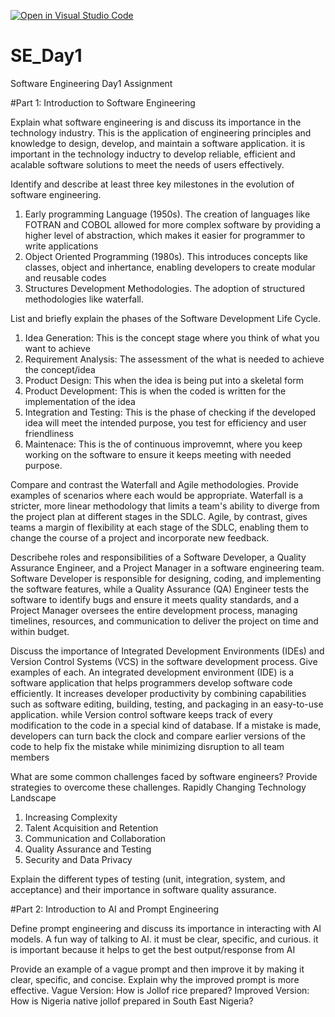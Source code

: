 [![Open in Visual Studio Code](https://classroom.github.com/assets/open-in-vscode-2e0aaae1b6195c2367325f4f02e2d04e9abb55f0b24a779b69b11b9e10269abc.svg)](https://classroom.github.com/online_ide?assignment_repo_id=18379096&assignment_repo_type=AssignmentRepo)
# SE_Day1
Software Engineering Day1 Assignment

#Part 1: Introduction to Software Engineering

Explain what software engineering is and discuss its importance in the technology industry.
This is the application of engineering principles and knowledge to design, develop, and maintain a software application. it is important in the technology inductry to develop reliable, efficient and acalable software solutions to meet the needs of users effectively.

Identify and describe at least three key milestones in the evolution of software engineering.
1. Early programming Language (1950s). The creation of languages like FOTRAN and COBOL allowed for more complex software by providing a higher level of abstraction, which makes it easier for programmer to write applications
2. Object Oriented Programming (1980s). This introduces concepts like classes, object and inhertance, enabling developers to create modular and reusable codes
3. Structures Development Methodologies. The adoption of structured methodologies like waterfall.

List and briefly explain the phases of the Software Development Life Cycle.
1. Idea Generation: This is the concept stage where you think of what you want to achieve
2. Requirement Analysis: The assessment of the what is needed to achieve the concept/idea
3. Product Design: This when the idea is being put into a skeletal form
4. Product Development: This is when the coded is written for the implementation of the idea
5. Integration and Testing: This is the phase of checking if the developed idea will meet the intended purpose, you test for efficiency and user friendliness
6. Maintenace: This is the of continuous improvemnt, where you keep working on the software to ensure it keeps meeting with needed purpose.

Compare and contrast the Waterfall and Agile methodologies. Provide examples of scenarios where each would be appropriate.
Waterfall is a stricter, more linear methodology that limits a team's ability to diverge from the project plan at different stages in the SDLC. Agile, by contrast, gives teams a margin of flexibility at each stage of the SDLC, enabling them to change the course of a project and incorporate new feedback.

Describehe roles and responsibilities of a Software Developer, a Quality Assurance Engineer, and a Project Manager in a software engineering team.
Software Developer is responsible for designing, coding, and implementing the software features, while a Quality Assurance (QA) Engineer tests the software to identify bugs and ensure it meets quality standards, and a Project Manager oversees the entire development process, managing timelines, resources, and communication to deliver the project on time and within budget. 

Discuss the importance of Integrated Development Environments (IDEs) and Version Control Systems (VCS) in the software development process. Give examples of each.
An integrated development environment (IDE) is a software application that helps programmers develop software code efficiently. It increases developer productivity by combining capabilities such as software editing, building, testing, and packaging in an easy-to-use application. while Version control software keeps track of every modification to the code in a special kind of database. If a mistake is made, developers can turn back the clock and compare earlier versions of the code to help fix the mistake while minimizing disruption to all team members

What are some common challenges faced by software engineers? Provide strategies to overcome these challenges.
Rapidly Changing Technology Landscape
1. Increasing Complexity
2. Talent Acquisition and Retention
3. Communication and Collaboration
4. Quality Assurance and Testing
5. Security and Data Privacy

Explain the different types of testing (unit, integration, system, and acceptance) and their importance in software quality assurance.


#Part 2: Introduction to AI and Prompt Engineering


Define prompt engineering and discuss its importance in interacting with AI models.
A fun way of talking to AI. it must be clear, specific, and curious. it is important because it helps to get the best output/response from AI

Provide an example of a vague prompt and then improve it by making it clear, specific, and concise. Explain why the improved prompt is more effective.
Vague Version: How is Jollof rice prepared?
Improved Version: How is Nigeria native jollof prepared in South East Nigeria?
